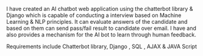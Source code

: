 I have created an AI chatbot web application using the chatterbot library & Django which is capable of conducting a interview based on Machine Learning & NLP principles. It can evaluate answers of the candidate and based on them can send pass/fail result to candidate over email. I have and also provides a mechanism for the AI bot to learn through human feedback.

Requirements include Chatterbot library, Django , SQL , AJAX & JAVA Script
